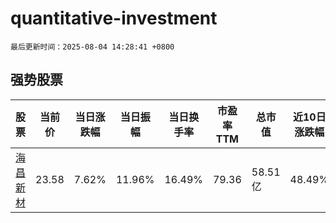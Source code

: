 # quantitative-investment

`最后更新时间：2025-08-04 14:28:41 +0800`

## 强势股票

|股票|当前价|当日涨跌幅|当日振幅|当日换手率|市盈率TTM|总市值|近10日涨跌幅|
|----|----|----|----|----|----|----|----|
|[海昌新材](https://xueqiu.com/S/SZ300885)|23.58|7.62%|11.96%|16.49%|79.36|58.51亿|48.49%|
